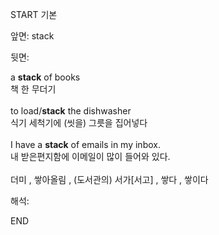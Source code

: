 START
기본

앞면:
stack


뒷면:
<div>a <b>stack</b> of books </div><div>책 한 무더기</div><div><br></div><div>to load/<strong>stack</strong> the dishwasher </div><div><div>식기 세척기에 (씻을) 그릇을 집어넣다</div></div><div><br></div><div><div>I have a <strong>stack</strong> of emails in my inbox. </div><div><div>내 받은편지함에 이메일이 많이 들어와 있다.</div></div></div><div><br></div>더미 , 쌓아올림 , (도서관의) 서가[서고] , 쌓다 , 쌓이다 <br>


해석:

END